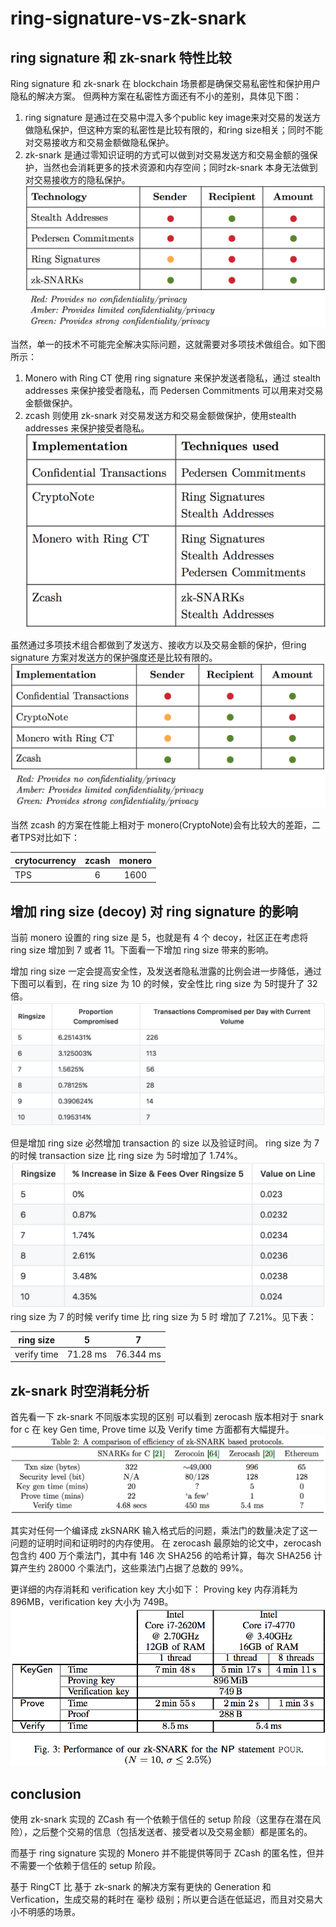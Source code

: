 # ring-signature-vs-zk-snark

## ring signature 和 zk-snark 特性比较

Ring signature 和 zk-snark 在 blockchain 场景都是确保交易私密性和保护用户隐私的解决方案。
但两种方案在私密性方面还有不小的差别，具体见下图：
1. ring signature 是通过在交易中混入多个public key image来对交易的发送方做隐私保护，但这种方案的私密性是比较有限的，和ring size相关；同时不能对交易接收方和交易金额做隐私保护。
2. zk-snark 是通过零知识证明的方式可以做到对交易发送方和交易金额的强保护，当然也会消耗更多的技术资源和内存空间；同时zk-snark 本身无法做到对交易接收方的隐私保护。
![image](https://github.com/nil-zhang/ring-signature-vs-zk-snark/blob/master/images_folder/key%20technology.png)

当然，单一的技术不可能完全解决实际问题，这就需要对多项技术做组合。如下图所示：
1. Monero with Ring CT 使用 ring signature 来保护发送者隐私，通过 stealth addresses 来保护接受者隐私，而 Pedersen Commitments 可以用来对交易金额做保护。
2. zcash 则使用 zk-snark 对交易发送方和交易金额做保护，使用stealth addresses 来保护接受者隐私。
![image](https://github.com/nil-zhang/ring-signature-vs-zk-snark/blob/master/images_folder/implementation1.png)

虽然通过多项技术组合都做到了发送方、接收方以及交易金额的保护，但ring signature 方案对发送方的保护强度还是比较有限的。
![image](https://github.com/nil-zhang/ring-signature-vs-zk-snark/blob/master/images_folder/implementation2.png)

当然 zcash 的方案在性能上相对于 monero(CryptoNote)会有比较大的差距，二者TPS对比如下：

|  crytocurrency     | zcash     | monero     |
| ---------- | :-----------:  | :-----------: |
| TPS     | 6     | 1600     |

## 增加 ring size (decoy) 对 ring signature 的影响

当前 monero 设置的 ring size 是 5，也就是有 4 个 decoy，社区正在考虑将 ring size 增加到 7 或者 11。下面看一下增加 ring size 带来的影响。

增加 ring size 一定会提高安全性，及发送者隐私泄露的比例会进一步降低，通过下图可以看到，在 ring size 为 10 的时候，安全性比 ring size 为 5时提升了 32 倍。
![image](https://github.com/nil-zhang/ring-signature-vs-zk-snark/blob/master/images_folder/ringsize1.png)

但是增加 ring size 必然增加 transaction 的 size 以及验证时间。
ring size 为 7 的时候 transaction size 比 ring size 为 5时增加了 1.74%。
![image](https://github.com/nil-zhang/ring-signature-vs-zk-snark/blob/master/images_folder/ringsize2.png)
ring size 为 7 的时候 verify time 比 ring size 为 5 时 增加了 7.21%。见下表：

|  ring size     | 5     | 7     |
| ---------- | :-----------:  | :-----------: |
| verify time     | 71.28 ms     | 76.344 ms     |

## zk-snark 时空消耗分析

首先看一下 zk-snark 不同版本实现的区别
可以看到 zerocash 版本相对于 snark for c 在 key Gen time, Prove time 以及 Verify time 方面都有大幅提升。
![image](https://github.com/nil-zhang/ring-signature-vs-zk-snark/blob/master/images_folder/zk-snark%20based%20protocols.png)

其实对任何一个编译成 zkSNARK 输入格式后的问题，乘法门的数量决定了这一问题的证明时间和证明时的内存使用。
在 zerocash 最原始的论文中，zerocash 包含约 400 万个乘法门，其中有 146 次 SHA256 的哈希计算，每次 SHA256 计算产生约 28000 个乘法门，这些乘法门占据了总数的 99%。

更详细的内存消耗和 verification key 大小如下：
Proving key 内存消耗为 896MB，verification key 大小为 749B。
![image](https://github.com/nil-zhang/ring-signature-vs-zk-snark/blob/master/images_folder/zk-snark-performace1.png)

## conclusion

使用 zk-snark 实现的 ZCash 有一个依赖于信任的 setup 阶段（这里存在潜在风险），之后整个交易的信息（包括发送者、接受者以及交易金额）都是匿名的。

而基于 ring signature 实现的 Monero 并不能提供等同于 ZCash 的匿名性，但并不需要一个依赖于信任的 setup 阶段。

基于 RingCT 比 基于 zk-snark 的解决方案有更快的 Generation 和 Verfication，生成交易的耗时在 毫秒 级别；所以更合适在低延迟，而且对交易大小不明感的场景。
